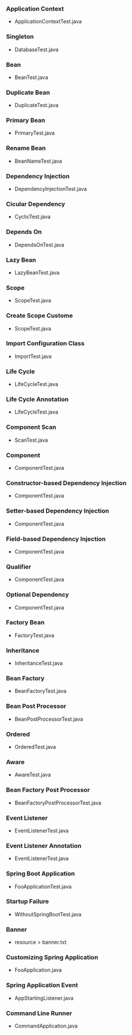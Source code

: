 ### Application Context
* ApplicationContextTest.java

### Singleton
* DatabaseTest.java

### Bean
* BeanTest.java

### Duplicate Bean
* DuplicateTest.java

### Primary Bean
* PrimaryTest.java

### Rename Bean
* BeanNameTest.java

### Dependency Injection
* DependencyInjectionTest.java

### Cicular Dependency
* CyclicTest.java

### Depends On
* DependsOnTest.java

### Lazy Bean
* LazyBeanTest.java

### Scope
* ScopeTest.java

### Create Scope Custome
* ScopeTest.java

### Import Configuration Class
* ImportTest.java

### Life Cycle
* LifeCycleTest.java

### Life Cycle Annotation
* LifeCycleTest.java

### Component Scan
* ScanTest.java

### Component
* ComponentTest.java

### Constructor-based Dependency Injection
* ComponentTest.java

### Setter-based Dependency Injection
* ComponentTest.java

### Field-based Dependency Injection
* ComponentTest.java

### Qualifier
* ComponentTest.java

### Optional Dependency
* ComponentTest.java

### Factory Bean
* FactoryTest.java

### Inheritance
* InheritanceTest.java

### Bean Factory
* BeanFactoryTest.java

### Bean Post Processor
* BeanPostProcessorTest.java

### Ordered
* OrderedTest.java

### Aware
* AwareTest.java

### Bean Factory Post Processor
* BeanFactoryPostProcessorTest.java

### Event Listener
* EventListenerTest.java

### Event Listener Annotation
* EventListenerTest.java

### Spring Boot Application
* FooApplicationTest.java

### Startup Failure
* WithoutSpringBootTest.java

### Banner
* resource > banner.txt

### Customizing Spring Application
* FooApplication.java

### Spring Application Event
* AppStartingListener.java

### Command Line Runner
* CommandApplication.java
